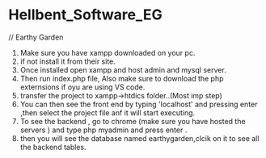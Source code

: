 # Hellbent_Software_EG
// Earthy Garden
1. Make sure you have xampp downloaded on your pc.
2. if not install it from their site.
3. Once installed open xampp and host admin and mysql server.
4. Then run index.php file, Also make sure to download the php externsions if oyu are using VS code.
5. transfer the project to xampp->htdics folder..(Most imp step)
6. You can then see the front end by typing 'localhost' and pressing enter ,then select the project file anf it will start executing.
7. To see the backend , go to chrome (make sure you have hosted the servers ) and type php myadmin and press enter .
8. then you will see the database named earthygarden,clcik on it to see all the backend tables.
